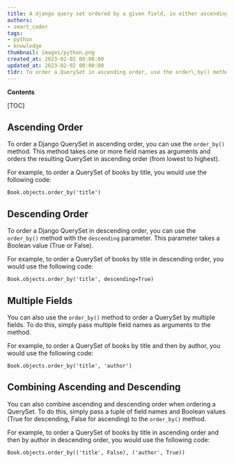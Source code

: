 ```yaml
---
title: A django query set ordered by a given field, in either ascending or descending order
authors:
- smart_coder
tags:
- python
- knowledge
thumbnail: images/python.png
created_at: 2023-02-02 00:00:00
updated_at: 2023-02-02 00:00:00
tldr: To order a QuerySet in ascending order, use the order\_by() method with the `asc` parameter; to order a QuerySet in descending order, use the order\_by() method with the `desc` parameter.
---
```


**Contents**

[TOC]

## Ascending Order

To order a Django QuerySet in ascending order, you can use the `order_by()` method. This method takes one or more field names as arguments and orders the resulting QuerySet in ascending order (from lowest to highest).

For example, to order a QuerySet of books by title, you would use the following code:

```
Book.objects.order_by('title')
```

## Descending Order

To order a Django QuerySet in descending order, you can use the `order_by()` method with the `descending` parameter. This parameter takes a Boolean value (True or False).

For example, to order a QuerySet of books by title in descending order, you would use the following code:

```
Book.objects.order_by('title', descending=True)
```

## Multiple Fields

You can also use the `order_by()` method to order a QuerySet by multiple fields. To do this, simply pass multiple field names as arguments to the method.

For example, to order a QuerySet of books by title and then by author, you would use the following code:

```
Book.objects.order_by('title', 'author')
```

## Combining Ascending and Descending

You can also combine ascending and descending order when ordering a QuerySet. To do this, simply pass a tuple of field names and Boolean values (True for descending, False for ascending) to the `order_by()` method.

For example, to order a QuerySet of books by title in ascending order and then by author in descending order, you would use the following code:

```
Book.objects.order_by(('title', False), ('author', True))
```
